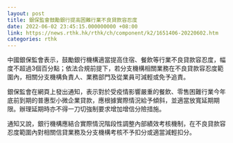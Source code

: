 ```yaml
---
layout: post
title: 銀保監會鼓勵銀行提高困難行業不良貸款容忍度
date: 2022-06-02 23:45:15.000000000 +08:00
link: https://news.rthk.hk/rthk/ch/component/k2/1651406-20220602.htm
categories: rthk
---
```


中國銀保監會表示，鼓勵銀行機構適當提高住宿、餐飲等行業不良貸款容忍度，幅度不超過3個百分點；依法合規前提下，若分支機構相關業務在不良貸款容忍度範圍內，相關分支機構負責人、業務部門及從業員可減輕或免予追責。

銀保監會在網頁上發出通知，表示對於受疫情影響嚴重的餐飲、零售困難行業今年底前到期的普惠型小微企業貸款，應根據實際情況給予傾斜，並適當放寬延期期限。辦理延期時亦不得一刀切強制要求增加增信分險措施。

通知又說，銀行機構應結合實際情況階段性調整內部績效考核機制，在不良貸款容忍度範圍內對相關信貸業務及分支機構考核不予扣分或適當減輕扣分。
